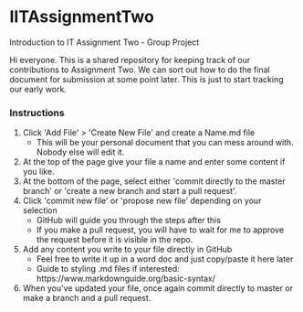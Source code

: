 # IITAssignmentTwo
Introduction to IT Assignment Two - Group Project

Hi everyone. This is a shared repository for keeping track of our contributions to Assignment Two.
We can sort out how to do the final document for submission at some point later. This is just to start tracking our early work.

### Instructions

<ol>
  <li>Click 'Add File' > 'Create New File' and create a Name.md file
    <ul>
      <li>This will be your personal document that you can mess around with. Nobody else will edit it.</li>
    </ul>
  </li>
  <li>At the top of the page give your file a name and enter some content if you like.</li>
  <li>At the bottom of the page, select either 'commit directly to the master branch' or 'create a new branch and start a pull request'.</li>
  <li>Click 'commit new file' or 'propose new file' depending on your selection
    <ul>
      <li>GitHub will guide you through the steps after this</li>
      <li>If you make a pull request, you will have to wait for me to approve the request before it is visible in the repo.</li>
    </ul>
  </li>
  <li>Add any content you write to your file directly in GitHub
    <ul>
      <li>Feel free to write it up in a word doc and just copy/paste it here later</li>
      <li>Guide to styling .md files if interested: https://www.markdownguide.org/basic-syntax/</li>
    </ul>
  </li>
  <li>When you've updated your file, once again commit directly to master or make a branch and a pull request.</li>
</ol>

